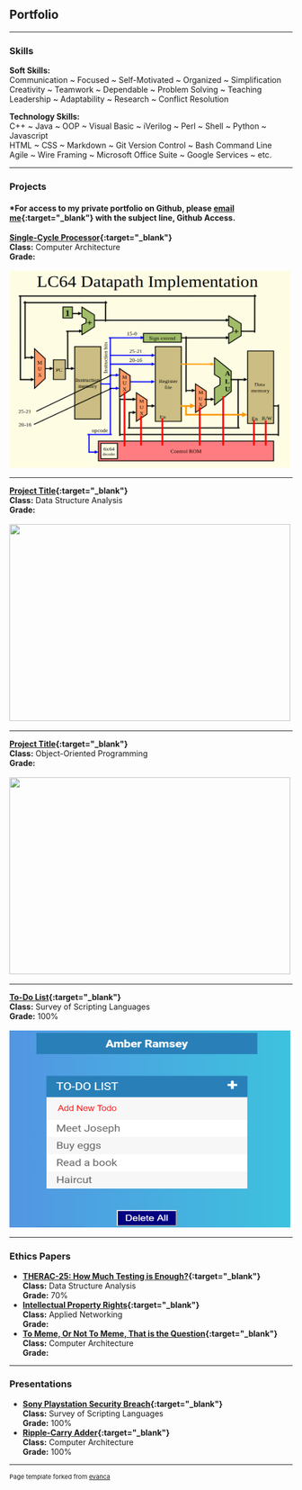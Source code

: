 ## **Portfolio**

---

### **Skills**

**Soft Skills:**  
Communication ~ Focused ~ Self-Motivated ~ Organized ~ Simplification  
Creativity ~ Teamwork ~ Dependable ~ Problem Solving ~ Teaching  
Leadership ~ Adaptability ~ Research ~ Conflict Resolution
  
**Technology Skills:**    
C++ ~ Java ~ OOP ~ Visual Basic ~ iVerilog ~ Perl ~ Shell ~ Python ~ Javascript  
HTML ~ CSS ~ Markdown ~ Git Version Control ~ Bash Command Line    
Agile ~ Wire Framing ~ Microsoft Office Suite ~ Google Services ~ etc.  
  
---

### **Projects**

#### *For access to my private portfolio on Github, please [email me](amber.ramsey215@gmail.com){:target="_blank"} with the subject line, Github Access.  

**[Single-Cycle Processor](https://github.com/amber-ramsey/portfolio/Single-Cycle-Processor){:target="_blank"}**  
**Class:** Computer Architecture  
**Grade:**  
<br>
<img src="images/singlecycleprocessor.png?raw=true" width="500" height="350"/>

---
**[Project Title](https://github.com/amber-ramsey/portfolio){:target="_blank"}**  
**Class:** Data Structure Analysis  
**Grade:**  
<br>
<img src="images/dummy_thumbnail.jpg?raw=true" width="500" height="350"/>

---
**[Project Title](https://github.com/amber-ramsey/portfolio){:target="_blank"}**  
**Class:** Object-Oriented Programming  
**Grade:**  
<br>
<img src="images/dummy_thumbnail.jpg?raw=true" width="500" height="350"/>

---

**[To-Do List](https://codepen.io/amber-ramsey/pen/yLLZRaK){:target="_blank"}**  
**Class:** Survey of Scripting Languages  
**Grade:** 100%  
<br>
<img src="images/scripting portfolio pic.PNG?raw=true" width="500" height="350"/>

---

### **Ethics Papers**

- **[THERAC-25: How Much Testing is Enough?](https://drive.google.com/open?id=19GP49sL-eQ3qxJYdo39uoEOzC4SM5VmV){:target="_blank"}**  
  **Class:** Data Structure Analysis  
  **Grade:** 70%  
- **[Intellectual Property Rights](https://drive.google.com/open?id=1eUMaInn2lD8be3HHOWWXiogteJA1-4sM){:target="_blank"}**  
  **Class:** Applied Networking  
  **Grade:**  
- **[To Meme, Or Not To Meme, That is the Question](https://drive.google.com/open?id=1QsVYYy2wgUAOhKw_b2iqIDPfsEhOIVYW){:target="_blank"}**  
  **Class:** Computer Architecture  
  **Grade:**  

---

### **Presentations**

- **[Sony Playstation Security Breach](https://youtu.be/esssEReJ99c){:target="_blank"}**  
  **Class:** Survey of Scripting Languages  
  **Grade:** 100%  
- **[Ripple-Carry Adder](https://docs.google.com/presentation/d/1y-fy4Q30TYP0nPdgUIFEvORarMUUWeNnUso3PKB4f30/edit?usp=sharing){:target="_blank"}**  
  **Class:** Computer Architecture  
  **Grade:** 100%  

---

<p style="font-size:11px">Page template forked from <a href="https://github.com/evanca/quick-portfolio">evanca</a></p>
<!-- Remove above link if you don't want to attibute -->
